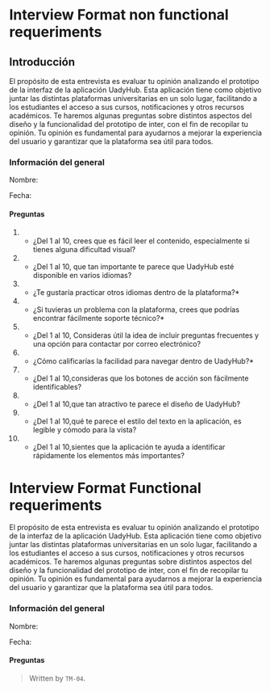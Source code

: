 # Interview Format non functional requeriments

## Introducción 

El propósito de esta entrevista es evaluar tu opinión analizando el prototipo de la interfaz de la aplicación UadyHub. Esta aplicación tiene como objetivo juntar las distintas plataformas universitarias en un solo lugar, facilitando a los estudiantes el acceso a sus cursos, notificaciones y otros recursos académicos.
Te haremos algunas preguntas sobre distintos aspectos del diseño y la funcionalidad del prototipo de inter, con el fin de recopilar tu opinión. Tu opinión es fundamental para ayudarnos a mejorar la experiencia del usuario y garantizar que la plataforma sea útil para todos.


### Información del general

Nombre:

Fecha:

#### Preguntas

1. - ¿Del 1 al 10, crees que es fácil leer el contenido, especialmente si tienes alguna dificultad visual?

2. - ¿Del 1 al 10, que tan importante te parece que UadyHub esté disponible en varios idiomas?

3. - ¿Te gustaría practicar otros idiomas dentro de la plataforma?*

4. - ¿Si tuvieras un problema con la plataforma, crees que podrías encontrar fácilmente soporte técnico?*

5. - ¿Del 1 al 10, Consideras útil la idea de incluir preguntas frecuentes y una opción para contactar por correo electrónico?

6. - ¿Cómo calificarías la facilidad para navegar dentro de UadyHub?*


7. - ¿Del 1 al 10,consideras que los botones de acción son fácilmente identificables?
     

8. - ¿Del 1 al 10,que tan atractivo te parece el diseño de UadyHub?


9. - ¿Del 1 al 10,qué te parece el estilo del texto en la aplicación, es legible y cómodo para la vista?


10. - ¿Del 1 al 10,sientes que la aplicación te ayuda a identificar rápidamente los elementos más importantes?


# Interview Format Functional requeriments

El propósito de esta entrevista es evaluar tu opinión analizando el prototipo de la interfaz de la aplicación UadyHub. Esta aplicación tiene como objetivo juntar las distintas plataformas universitarias en un solo lugar, facilitando a los estudiantes el acceso a sus cursos, notificaciones y otros recursos académicos.
Te haremos algunas preguntas sobre distintos aspectos del diseño y la funcionalidad del prototipo de inter, con el fin de recopilar tu opinión. Tu opinión es fundamental para ayudarnos a mejorar la experiencia del usuario y garantizar que la plataforma sea útil para todos.


### Información del general

Nombre:

Fecha:

#### Preguntas




>Written by `TM-04`. 
